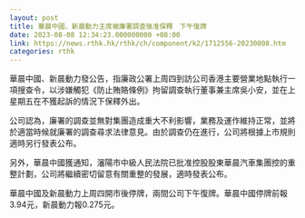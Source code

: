 ```yaml
---
layout: post
title: 華晨中國、新晨動力主席被廉署調查後准保釋　下午復牌
date: 2023-08-08 12:34:23.000000000 +08:00
link: https://news.rthk.hk/rthk/ch/component/k2/1712556-20230808.htm
categories: rthk
---
```


華晨中國、新晨動力發公告，指廉政公署上周四到訪公司香港主要營業地點執行一項搜查令，以涉嫌觸犯《防止賄賂條例》拘留調查執行董事兼主席吳小安，並在上星期五在不獲起訴的情況下保釋外出。

公司認為，廉署的調查並無對集團造成重大不利影響，業務及運作維持正常，並將於適當時候就廉署的調查尋求法律意見。由於調查仍在進行，公司將根據上市規則適時另行發表公布。

另外，華晨中國獲通知，瀋陽市中級人民法院已批准控股股東華晨汽車集團控的重整計劃，公司將繼續密切留意有關重整的發展，適時發表公布。

華晨中國及新晨動力上周四開市後停牌，兩間公司下午復牌。華晨中國停牌前報3.94元，新晨動力報0.275元。
